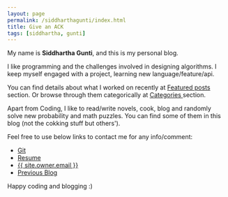 ```yaml
---
layout: page
permalink: /siddharthagunti/index.html
title: Give an ACK
tags: [siddhartha, gunti]
---
```


My name is **Siddhartha Gunti**, and this is my personal blog.

I like programming and the challenges involved in designing algorithms. I keep myself engaged with a project, learning new language/feature/api. 

You can find details about what I worked on recently at <a href="{{site.url}}/featured">Featured posts</a> section. Or browse through them categorically at <a href="{{site.url}}/categories"> Categories </a> section.

Apart from Coding, I like to read/write novels, cook, blog and randomly solve new probability and math puzzles. You can find some of them in this blog (not the cokking stuff but others').

Feel free to use below links to contact me for any info/comment:

* <a href="http://github.com/{{site.owner.github}}">Git</a>
* <a href="http://www.cse.iitb.ac.in/alumni/~siddu10/resume.pdf">Resume</a>
* <a href="mailto:{{ site.owner.email }}" class="author-website">{{ site.owner.email }}</a>
* <a href="http://thevoidstory.blogspot.com">Previous Blog</a>


Happy coding and blogging :)